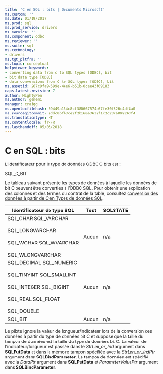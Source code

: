 ```yaml
---
title: 'C en SQL : bits | Documents Microsoft'
ms.custom: ''
ms.date: 01/19/2017
ms.prod: sql
ms.prod_service: drivers
ms.service: ''
ms.component: odbc
ms.reviewer: ''
ms.suite: sql
ms.technology:
- drivers
ms.tgt_pltfrm: ''
ms.topic: conceptual
helpviewer_keywords:
- converting data from c to SQL types [ODBC], bit
- bit data type [ODBC]
- data conversions from C to SQL types [ODBC], bit
ms.assetid: 267c9fa9-599e-4ee6-b51b-0cae43f09183
caps.latest.revision: 7
author: MightyPen
ms.author: genemi
manager: craigg
ms.openlocfilehash: 69449a154c8cf380667574d67fe30f326c4df8a0
ms.sourcegitcommit: 2ddc0bfb3ce2f2b160e3638f1c2c237a898263f4
ms.translationtype: HT
ms.contentlocale: fr-FR
ms.lasthandoff: 05/03/2018
---
```

# <a name="c-to-sql-bit"></a>C en SQL : bits
L’identificateur pour le type de données ODBC C bits est :  
  
 SQL_C_BIT  
  
 Le tableau suivant présente les types de données à laquelle les données de bit C peuvent être converties à l’ODBC SQL. Pour obtenir une explication des colonnes et des termes du contrat de la table, consultez [conversion des données à partir de C en Types de données SQL](../../../odbc/reference/appendixes/converting-data-from-c-to-sql-data-types.md).  
  
|Identificateur de type SQL|Test|SQLSTATE|  
|-------------------------|----------|--------------|  
|SQL_CHAR SQL_VARCHAR<br /><br /> SQL_LONGVARCHAR<br /><br /> SQL_WCHAR SQL_WVARCHAR<br /><br /> SQL_WLONGVARCHAR|Aucun|n/a|  
|SQL_DECIMAL SQL_NUMERIC<br /><br /> SQL_TINYINT SQL_SMALLINT<br /><br /> SQL_INTEGER SQL_BIGINT<br /><br /> SQL_REAL SQL_FLOAT<br /><br /> SQL_DOUBLE|Aucun|n/a|  
|SQL_BIT|Aucun|n/a|  
  
 Le pilote ignore la valeur de longueur/indicateur lors de la conversion des données à partir du type de données bit C et suppose que la taille du tampon de données est la taille du type de données bit C. La valeur de l’indicateur/longueur est passée dans le *StrLen_or_Ind* argument dans **SQLPutData** et dans la mémoire tampon spécifiée avec la *StrLen_or_IndPtr* argument dans **SQLBindParameter**. Le tampon de données est spécifié avec la *DataPtr* argument dans **SQLPutData** et *ParameterValuePtr* argument dans **SQLBindParameter**.
